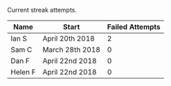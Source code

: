 Current streak attempts.

| Name  | Start           | Failed Attempts |
|-------|-----------------|-----------------|
| Ian S | April 20th 2018 | 2               |
| Sam C | March 28th 2018 | 0               |
| Dan F | April 22nd 2018 | 0               |
| Helen F | April 22nd 2018 | 0               |
